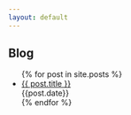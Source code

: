 ```yaml
---
layout: default
---
```


## Blog

<ul>
  {% for post in site.posts %}
    <li>
      <a href="{{ post.url }}">{{ post.title }}</a> <br>
      {{post.date}}
    </li>
  {% endfor %}
</ul>
